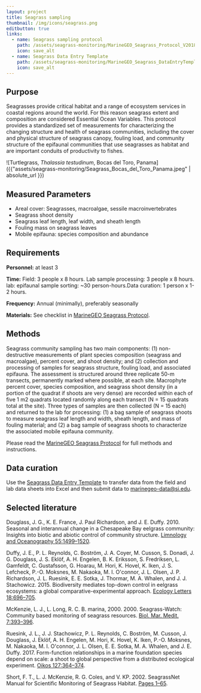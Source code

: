 ```yaml
---
layout: project
title: Seagrass sampling
thumbnail: /img/icons/seagrass.png
editbutton: true
links:
  - name: Seagrass sampling protocol
    path: /assets/seagrass-monitoring/MarineGEO_Seagrass_Protocol_V20180821.pdf
    icon: save_alt
  - name: Seagrass Data Entry Template
    path: /assets/seagrass-monitoring/MarineGEO_Seagrass_DataEntryTemplate_v0.0.1.xlsx
    icon: save_alt
---
```

## Purpose

Seagrasses provide critical habitat and a range of ecosystem services in coastal regions around the world. For this reason seagrass extent and composition are considered Essential Ocean Variables. This protocol provides a standardized set of measurements for characterizing the changing structure and health of seagrass communities, including the cover and physical structure of seagrass canopy, fouling load, and community structure of the epifaunal communities that use seagrasses as habitat and are important conduits of productivity to fishes.     

![Turtlegrass, *Thalassia testudinum*, Bocas del Toro, Panama]({{"assets/seagrass-monitoring/Seagrass_Bocas_del_Toro_Panama.jpeg" | absolute_url }})

## Measured Parameters
 - Areal cover: Seagrasses, macroalgae, sessile macroinvertebrates
 - Seagrass shoot density
 - Seagrass leaf length, leaf width, and sheath length
 - Fouling mass on seagrass leaves
 - Mobile epifauna: species composition and abundance

## Requirements

**Personnel:** at least 3

**Time:** Field: 3 people x 8 hours. Lab sample processing: 3 people x 8 hours. lab: epifaunal sample sorting: ~30 person-hours.Data curation: 1 person x 1-2 hours.

**Frequency:** Annual (minimally), preferably seasonally

**Materials:** See checklist in <a href="/assets/seagrass-monitoring/MarineGEO_Seagrass_Protocol_V20180821.pdf">MarineGEO Seagrass Protocol</a>. 

## Methods

Seagrass community sampling has two main components: (1) non-destructive measurements of plant species composition (seagrass and macroalgae), percent cover, and shoot density; and (2) collection and processing of samples for seagrass structure, fouling load, and associated epifauna. The assessment is structured around three replicate 50-m transects, permanently marked where possible, at each site. Macrophyte percent cover, species composition, and seagrass shoot density (in a portion of the quadrat if shoots are very dense) are recorded within each of five 1 m2 quadrats located randomly along each transect (N = 15 quadrats total at the site). Three types of samples are then collected (N = 15 each) and returned to the lab for processing: (1) a bag sample of seagrass shoots to measure seagrass leaf length and width, sheath length, and mass of fouling material; and (2) a bag sample of seagrass shoots to characterize the associated mobile epifauna community.

Please read the <a href="/assets/seagrass-monitoring/MarineGEO_Seagrass_Protocol_V20180821.pdf">MarineGEO Seagrass Protocol</a> for full methods and instructions.

## Data curation

Use the <a href="/assets/seagrass-monitoring/MarineGEO_Seagrass_DataEntryTemplate_v0.0.1.xlsx">Seagrass Data Entry Template</a> to transfer data from the field and lab data sheets into Excel and then submit data to <a href="mailto:marinegeo-data@si.edu">marinegeo-data@si.edu</a>.

## Selected literature

Douglass, J. G., K. E. France, J. Paul Richardson, and J. E. Duffy. 2010. Seasonal and interannual change in a Chesapeake Bay eelgrass community: Insights into biotic and abiotic control of community structure. <a href="https://aslopubs.onlinelibrary.wiley.com/doi/abs/10.4319/lo.2010.55.4.1499">Limnology and Oceanography 55:1499–1520</a>.

Duffy, J. E., P. L. Reynolds, C. Boström, J. A. Coyer, M. Cusson, S. Donadi, J. G. Douglass, J. S. Eklöf, A. H. Engelen, B. K. Eriksson, S. Fredriksen, L. Gamfeldt, C. Gustafsson, G. Hoarau, M. Hori, K. Hovel, K. Iken, J. S. Lefcheck, P.-O. Moksnes, M. Nakaoka, M. I. O'connor, J. L. Olsen, J. P. Richardson, J. L. Ruesink, E. E. Sotka, J. Thormar, M. A. Whalen, and J. J. Stachowicz. 2015. Biodiversity mediates top-down control in eelgrass ecosystems: a global comparative-experimental approach. <a href="https://onlinelibrary.wiley.com/doi/abs/10.1111/ele.12448">Ecology Letters 18:696–705</a>.

McKenzie, L. J., L. Long, R. C. B. marina, 2000. 2000. Seagrass-Watch: Community based monitoring of seagrass resources. <a href="http://www.seagrasswatch.org/Info_centre/Publications/McKenzie_etal_2002_BiolMarMedit.pdf">Biol. Mar. Medit. 7:393–396</a>.

Ruesink, J. L., J. J. Stachowicz, P. L. Reynolds, C. Boström, M. Cusson, J. Douglass, J. Eklöf, A. H. Engelen, M. Hori, K. Hovel, K. Iken, P.-O. Moksnes, M. Nakaoka, M. I. O'connor, J. L. Olsen, E. E. Sotka, M. A. Whalen, and J. E. Duffy. 2017. Form-function relationships in a marine foundation species depend on scale: a shoot to global perspective from a distributed ecological experiment. <a href="https://onlinelibrary.wiley.com/doi/abs/10.1111/oik.04270">Oikos 127:364–374</a>.

Short, F. T., L. J. McKenzie, R. G. Coles, and V. KP. 2002. SeagrassNet Manual for Scientific Monitoring of Seagrass Habitat. <a href="http://irmaservices.nps.gov/datastore/v4/rest/DownloadFile/459355?accessType=DOWNLOAD">Pages 1–65</a>.
